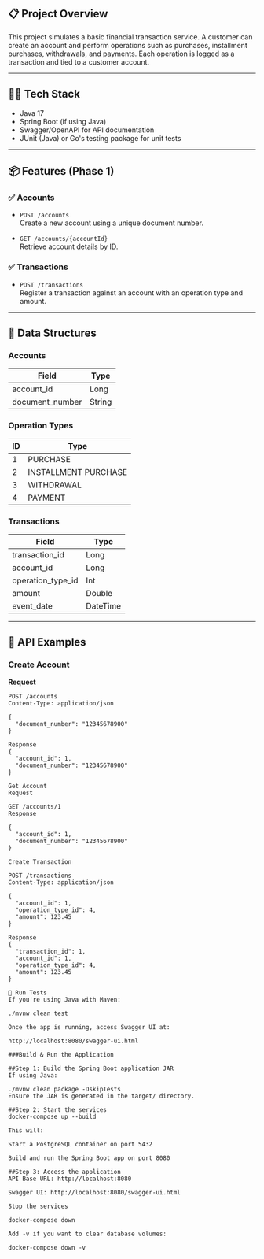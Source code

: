 ## 📋 Project Overview

This project simulates a basic financial transaction service. A customer can create an account and perform operations such as purchases, installment purchases, withdrawals, and payments. Each operation is logged as a transaction and tied to a customer account.

---

## 🧑‍💻 Tech Stack

- Java 17
- Spring Boot (if using Java)
- Swagger/OpenAPI for API documentation
- JUnit (Java) or Go's testing package for unit tests

---

## 📦 Features (Phase 1)

### ✅ Accounts

- `POST /accounts`  
  Create a new account using a unique document number.

- `GET /accounts/{accountId}`  
  Retrieve account details by ID.

### ✅ Transactions

- `POST /transactions`  
  Register a transaction against an account with an operation type and amount.

---

## 🧾 Data Structures

### Accounts
| Field         | Type   |
|---------------|--------|
| account_id    | Long   |
| document_number | String |

### Operation Types
| ID | Type                 |
|----|----------------------|
| 1  | PURCHASE             |
| 2  | INSTALLMENT PURCHASE|
| 3  | WITHDRAWAL          |
| 4  | PAYMENT             |

### Transactions
| Field           | Type   |
|----------------|--------|
| transaction_id | Long   |
| account_id     | Long   |
| operation_type_id | Int |
| amount         | Double |
| event_date     | DateTime |

---

## 📂 API Examples

### Create Account
**Request**
```http
POST /accounts
Content-Type: application/json

{
  "document_number": "12345678900"
}

Response
{
  "account_id": 1,
  "document_number": "12345678900"
}

Get Account
Request

GET /accounts/1
Response

{
  "account_id": 1,
  "document_number": "12345678900"
}

Create Transaction

POST /transactions
Content-Type: application/json

{
  "account_id": 1,
  "operation_type_id": 4,
  "amount": 123.45
}

Response
{
  "transaction_id": 1,
  "account_id": 1,
  "operation_type_id": 4,
  "amount": 123.45
}

🧪 Run Tests
If you're using Java with Maven:

./mvnw clean test

Once the app is running, access Swagger UI at:

http://localhost:8080/swagger-ui.html

###Build & Run the Application

##Step 1: Build the Spring Boot application JAR
If using Java:

./mvnw clean package -DskipTests
Ensure the JAR is generated in the target/ directory.

##Step 2: Start the services
docker-compose up --build

This will:

Start a PostgreSQL container on port 5432

Build and run the Spring Boot app on port 8080

##Step 3: Access the application
API Base URL: http://localhost:8080

Swagger UI: http://localhost:8080/swagger-ui.html

Stop the services

docker-compose down

Add -v if you want to clear database volumes:

docker-compose down -v

